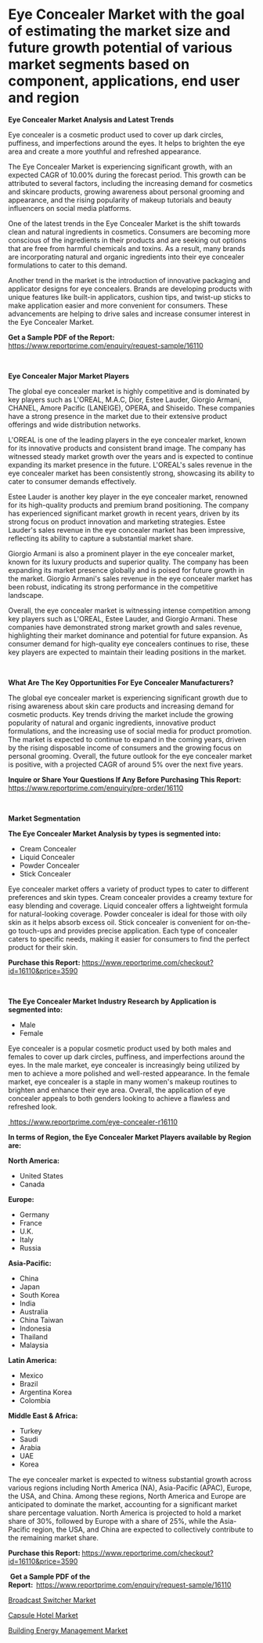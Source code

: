 <p><h1>Eye Concealer Market with the goal of estimating the market size and future growth potential of various market segments based on component, applications, end user and region</h1></p><p><strong>Eye Concealer Market Analysis and Latest Trends</strong></p>
<p><p>Eye concealer is a cosmetic product used to cover up dark circles, puffiness, and imperfections around the eyes. It helps to brighten the eye area and create a more youthful and refreshed appearance.</p><p>The Eye Concealer Market is experiencing significant growth, with an expected CAGR of 10.00% during the forecast period. This growth can be attributed to several factors, including the increasing demand for cosmetics and skincare products, growing awareness about personal grooming and appearance, and the rising popularity of makeup tutorials and beauty influencers on social media platforms.</p><p>One of the latest trends in the Eye Concealer Market is the shift towards clean and natural ingredients in cosmetics. Consumers are becoming more conscious of the ingredients in their products and are seeking out options that are free from harmful chemicals and toxins. As a result, many brands are incorporating natural and organic ingredients into their eye concealer formulations to cater to this demand.</p><p>Another trend in the market is the introduction of innovative packaging and applicator designs for eye concealers. Brands are developing products with unique features like built-in applicators, cushion tips, and twist-up sticks to make application easier and more convenient for consumers. These advancements are helping to drive sales and increase consumer interest in the Eye Concealer Market.</p></p>
<p><strong>Get a Sample PDF of the Report:&nbsp;</strong> <a href="https://www.reportprime.com/enquiry/request-sample/16110">https://www.reportprime.com/enquiry/request-sample/16110</a></p>
<p>&nbsp;</p>
<p><strong>Eye Concealer Major Market Players</strong></p>
<p><p>The global eye concealer market is highly competitive and is dominated by key players such as L'OREAL, M.A.C, Dior, Estee Lauder, Giorgio Armani, CHANEL, Amore Pacific (LANEIGE), OPERA, and Shiseido. These companies have a strong presence in the market due to their extensive product offerings and wide distribution networks.</p><p>L'OREAL is one of the leading players in the eye concealer market, known for its innovative products and consistent brand image. The company has witnessed steady market growth over the years and is expected to continue expanding its market presence in the future. L'OREAL's sales revenue in the eye concealer market has been consistently strong, showcasing its ability to cater to consumer demands effectively.</p><p>Estee Lauder is another key player in the eye concealer market, renowned for its high-quality products and premium brand positioning. The company has experienced significant market growth in recent years, driven by its strong focus on product innovation and marketing strategies. Estee Lauder's sales revenue in the eye concealer market has been impressive, reflecting its ability to capture a substantial market share.</p><p>Giorgio Armani is also a prominent player in the eye concealer market, known for its luxury products and superior quality. The company has been expanding its market presence globally and is poised for future growth in the market. Giorgio Armani's sales revenue in the eye concealer market has been robust, indicating its strong performance in the competitive landscape.</p><p>Overall, the eye concealer market is witnessing intense competition among key players such as L'OREAL, Estee Lauder, and Giorgio Armani. These companies have demonstrated strong market growth and sales revenue, highlighting their market dominance and potential for future expansion. As consumer demand for high-quality eye concealers continues to rise, these key players are expected to maintain their leading positions in the market.</p></p>
<p>&nbsp;</p>
<p><strong>What Are The Key Opportunities For Eye Concealer Manufacturers?</strong></p>
<p><p>The global eye concealer market is experiencing significant growth due to rising awareness about skin care products and increasing demand for cosmetic products. Key trends driving the market include the growing popularity of natural and organic ingredients, innovative product formulations, and the increasing use of social media for product promotion. The market is expected to continue to expand in the coming years, driven by the rising disposable income of consumers and the growing focus on personal grooming. Overall, the future outlook for the eye concealer market is positive, with a projected CAGR of around 5% over the next five years.</p></p>
<p><strong>Inquire or Share Your Questions If Any Before Purchasing This Report:</strong> <a href="https://www.reportprime.com/enquiry/pre-order/16110">https://www.reportprime.com/enquiry/pre-order/16110</a></p>
<p>&nbsp;</p>
<p><strong>Market Segmentation</strong></p>
<p><strong>The Eye Concealer Market Analysis by types is segmented into:</strong></p>
<p><ul><li>Cream Concealer</li><li>Liquid Concealer</li><li>Powder Concealer</li><li>Stick Concealer</li></ul></p>
<p><p>Eye concealer market offers a variety of product types to cater to different preferences and skin types. Cream concealer provides a creamy texture for easy blending and coverage. Liquid concealer offers a lightweight formula for natural-looking coverage. Powder concealer is ideal for those with oily skin as it helps absorb excess oil. Stick concealer is convenient for on-the-go touch-ups and provides precise application. Each type of concealer caters to specific needs, making it easier for consumers to find the perfect product for their skin.</p></p>
<p><strong>Purchase this Report:&nbsp;</strong><a href="https://www.reportprime.com/checkout?id=16110&price=3590">https://www.reportprime.com/checkout?id=16110&price=3590</a></p>
<p>&nbsp;</p>
<p><strong>The Eye Concealer Market Industry Research by Application is segmented into:</strong></p>
<p><ul><li>Male</li><li>Female</li></ul></p>
<p><p>Eye concealer is a popular cosmetic product used by both males and females to cover up dark circles, puffiness, and imperfections around the eyes. In the male market, eye concealer is increasingly being utilized by men to achieve a more polished and well-rested appearance. In the female market, eye concealer is a staple in many women's makeup routines to brighten and enhance their eye area. Overall, the application of eye concealer appeals to both genders looking to achieve a flawless and refreshed look.</p></p>
<p><a href="https://www.reportprime.com/eye-concealer-r16110">&nbsp;https://www.reportprime.com/eye-concealer-r16110</a></p>
<p><strong>In terms of Region, the Eye Concealer Market Players available by Region are:</strong></p>
<p>
    <p> <strong> North America: </strong>
        <ul>
            <li>United States</li>
            <li>Canada</li>
        </ul>
        </p> 
    <p> <strong> Europe: </strong>
        <ul>
            <li>Germany</li>
            <li>France</li>
            <li>U.K.</li>
            <li>Italy</li>
            <li>Russia</li>
        </ul>
        </p> 
    <p> <strong> Asia-Pacific: </strong>
        <ul>
            <li>China</li>
            <li>Japan</li>
            <li>South Korea</li>
            <li>India</li>
            <li>Australia</li>
            <li>China Taiwan</li>
            <li>Indonesia</li>
            <li>Thailand</li>
            <li>Malaysia</li>
        </ul>
        </p> 
    <p> <strong> Latin America: </strong>
        <ul>
            <li>Mexico</li>
            <li>Brazil</li>
            <li>Argentina Korea</li>
            <li>Colombia</li>
        </ul>
        </p> 
    <p> <strong> Middle East & Africa: </strong>
        <ul>
            <li>Turkey</li>
            <li>Saudi</li>
            <li>Arabia</li>
            <li>UAE</li>
            <li>Korea</li>
        </ul>
    </p>
    </p>
<p><p>The eye concealer market is expected to witness substantial growth across various regions including North America (NA), Asia-Pacific (APAC), Europe, the USA, and China. Among these regions, North America and Europe are anticipated to dominate the market, accounting for a significant market share percentage valuation. North America is projected to hold a market share of 30%, followed by Europe with a share of 25%, while the Asia-Pacific region, the USA, and China are expected to collectively contribute to the remaining market share.</p></p>
<p><strong>Purchase this Report: </strong><a href="https://www.reportprime.com/checkout?id=16110&price=3590">https://www.reportprime.com/checkout?id=16110&price=3590</a></p>
<p>&nbsp;<strong>Get a Sample PDF of the Report:&nbsp;&nbsp;</strong><a href="https://www.reportprime.com/enquiry/request-sample/16110">https://www.reportprime.com/enquiry/request-sample/16110</a></p>
<p><strong></strong></p>
<p><p><a href="https://github.com/dmmanir420/Market-Research-Report-List-2/blob/main/broadcast-switcher-market.md">Broadcast Switcher Market</a></p><p><a href="https://github.com/sardarp081/Market-Research-Report-List-2/blob/main/capsule-hotel-market.md">Capsule Hotel Market</a></p><p><a href="https://github.com/gcimaudf65/Market-Research-Report-List-2/blob/main/building-energy-management-market.md">Building Energy Management Market</a></p></p>